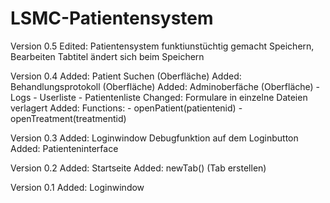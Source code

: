 # LSMC-Patientensystem

Version 0.5 
    Edited: Patientensystem funktiunstüchtig gemacht
        Speichern, Bearbeiten
        Tabtitel ändert sich beim Speichern


Version 0.4
    Added: Patient Suchen (Oberfläche)
    Added: Behandlungsprotokoll (Oberfläche)
    Added: Adminoberfäche (Oberfläche)
        - Logs
        - Userliste
        - Patientenliste
    Changed: Formulare in einzelne Dateien verlagert
    Added: 
        Functions:
            - openPatient(patientenid)
            - openTreatment(treatmentid)

Version 0.3
    Added: Loginwindow Debugfunktion auf dem Loginbutton
    Added: Patienteninterface

Version 0.2
    Added: Startseite 
    Added: newTab() (Tab erstellen)

Version 0.1
    Added: Loginwindow
